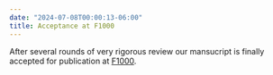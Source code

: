 ```yaml
---
date: "2024-07-08T00:00:13-06:00"
title: Acceptance at F1000
---
```

  
After several rounds of very rigorous review our mansucript is finally accepted for publication at [F1000](https://f1000research.com/articles/12-588).